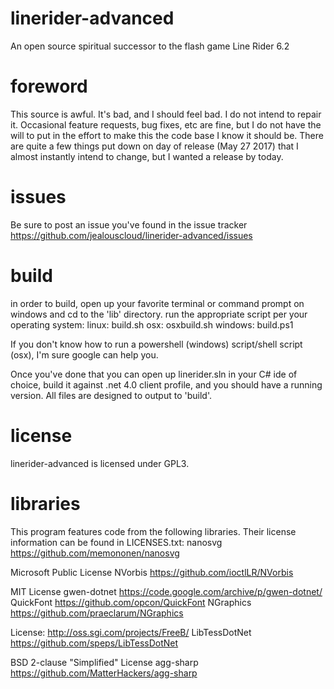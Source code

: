 # linerider-advanced
An open source spiritual successor to the flash game Line Rider 6.2

# foreword
This source is awful. It's bad, and I should feel bad. I do not intend to repair it. Occasional feature requests, bug fixes, etc are fine, but I do not have the will to put in the effort to make this the code base I know it should be.
There are quite a few things put down on day of release (May 27 2017) that I almost instantly intend to change, but I wanted a release by today.
# issues
Be sure to post an issue you've found in the issue tracker https://github.com/jealouscloud/linerider-advanced/issues

# build
in order to build, open up your favorite terminal or command prompt on windows and cd to the 'lib' directory.
run the appropriate script per your operating system:
linux: build.sh
osx: osxbuild.sh
windows: build.ps1

If you don't know how to run a powershell (windows) script/shell script (osx), I'm sure google can help you.

Once you've done that you can open up linerider.sln in your C# ide of choice, build it against .net 4.0 client profile, and you should have a running version.
All files are designed to output to 'build'.

# license
linerider-advanced is licensed under GPL3.

# libraries
This program features code from the following libraries. Their license information can be found in LICENSES.txt:
nanosvg https://github.com/memononen/nanosvg

Microsoft Public License
NVorbis https://github.com/ioctlLR/NVorbis

MIT License
gwen-dotnet https://code.google.com/archive/p/gwen-dotnet/
QuickFont https://github.com/opcon/QuickFont
NGraphics https://github.com/praeclarum/NGraphics


License: http://oss.sgi.com/projects/FreeB/
LibTessDotNet https://github.com/speps/LibTessDotNet

BSD 2-clause "Simplified" License
agg-sharp https://github.com/MatterHackers/agg-sharp
